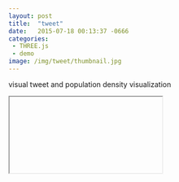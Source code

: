 ```yaml
---
layout: post
title:  "tweet"
date:   2015-07-18 00:13:37 -0666
categories: 
 - THREE.js
 - demo
image: /img/tweet/thumbnail.jpg
---
```


visual tweet and population density visualization
<!--more-->

 <iframe class="demo_embed"

 	src="https://nshelton.github.io/r/three-js-demos/tweet.html"
 	frameborder="0"
 	allowfullscreen>
 </iframe>


